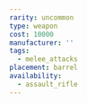 ```yaml
---
rarity: uncommon
type: weapon
cost: 10000
manufacturer: ''
tags:
  - melee_attacks
placement: barrel
availability:
  - assault_rifle
---
```

